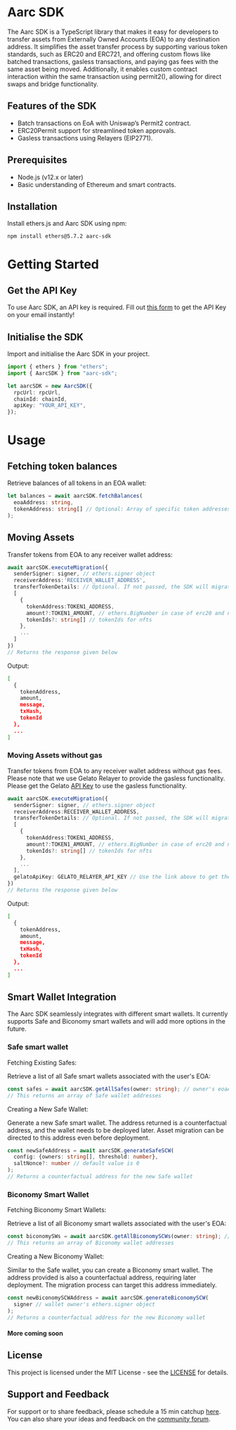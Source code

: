 # Aarc SDK

The Aarc SDK is a TypeScript library that makes it easy for developers to transfer assets from Externally Owned Accounts (EOA) to any destination address. It simplifies the asset transfer process by supporting various token standards, such as ERC20 and ERC721, and offering custom flows like batched transactions, gasless transactions, and paying gas fees with the same asset being moved. Additionally, it enables custom contract interaction within the same transaction using permit2(), allowing for direct swaps and bridge functionality.

## Features of the SDK

- Batch transactions on EoA with Uniswap’s Permit2 contract.
- ERC20Permit support for streamlined token approvals.
- Gasless transactions using Relayers (EIP2771).

## Prerequisites
- Node.js (v12.x or later)
- Basic understanding of Ethereum and smart contracts.

## Installation
Install ethers.js and Aarc SDK using npm:
```bash
npm install ethers@5.7.2 aarc-sdk
```

# Getting Started

## Get the API Key

To use Aarc SDK, an API key is required. Fill out [this form](https://rebrand.ly/aarc-api) to get the API Key on your email instantly!

## Initialise the SDK

Import and initialise the Aarc SDK in your project.

```typescript
import { ethers } from "ethers";
import { AarcSDK } from "aarc-sdk";

let aarcSDK = new AarcSDK({
  rpcUrl: rpcUrl,
  chainId: chainId,
  apiKey: "YOUR_API_KEY",
});
```

# Usage

## Fetching token balances

Retrieve balances of all tokens in an EOA wallet:

```typescript
let balances = await aarcSDK.fetchBalances(
  eoaAddress: string,
  tokenAddress: string[] // Optional: Array of specific token addresses
);
```

## Moving Assets

Transfer tokens from EOA to any receiver wallet address:

```typescript
await aarcSDK.executeMigration({
  senderSigner: signer, // ethers.signer object
  receiverAddress:'RECEIVER_WALLET_ADDRESS',
  transferTokenDetails: // Optional. If not passed, the SDK will migrate all the tokens of the wallet
  [   
    {
      tokenAddress:TOKEN1_ADDRESS,
      amount?:TOKEN1_AMOUNT, // ethers.BigNumber in case of erc20 and native token
      tokenIds?: string[] // tokenIds for nfts
    },
    ...
  ]
})
// Returns the response given below
```

Output:
```bash
[
  {
    tokenAddress,
    amount,
    message,
    txHash,
    tokenId
  },
  ...
]
```

### Moving Assets without gas

Transfer tokens from EOA to any receiver wallet address without gas fees. Please note that we use Gelato Relayer to provide the gasless functionality. Please get the Gelato [API Key](https://docs.gelato.network/developer-services/relay/payment-and-fees/1balance-and-relay) to use the gasless functionality.

```typescript
await aarcSDK.executeMigration({
  senderSigner: signer, // ethers.signer object
  receiverAddress:RECEIVER_WALLET_ADDRESS,
  transferTokenDetails: // Optional. If not passed, the SDK will migrate all the tokens of the wallet
  [   
    {
      tokenAddress:TOKEN1_ADDRESS,
      amount?:TOKEN1_AMOUNT, // ethers.BigNumber in case of erc20 and native token
      tokenIds?: string[] // tokenIds for nfts
    },
    ...
  ],
  gelatoApiKey: GELATO_RELAYER_API_KEY // Use the link above to get the gelato relayer key
})
// Returns the response given below
```

Output:
```bash
[
  {
    tokenAddress,
    amount,
    message,
    txHash,
    tokenId
  },
  ...
]
```

## Smart Wallet Integration
The Aarc SDK seamlessly integrates with different smart wallets. It currently supports Safe and Biconomy smart wallets and will add more options in the future.

### Safe smart wallet

Fetching Existing Safes:

Retrieve a list of all Safe smart wallets associated with the user's EOA:
```typescript
const safes = await aarcSDK.getAllSafes(owner: string); // owner's eoaAddress
// This returns an array of Safe wallet addresses
```

Creating a New Safe Wallet:

Generate a new Safe smart wallet. The address returned is a counterfactual address, and the wallet needs to be deployed later. Asset migration can be directed to this address even before deployment.
```typescript
const newSafeAddress = await aarcSDK.generateSafeSCW(
  config: {owners: string[], threshold: number},
  saltNonce?: number // default value is 0
);
// Returns a counterfactual address for the new Safe wallet
```

### Biconomy Smart Wallet

Fetching Biconomy Smart Wallets:

Retrieve a list of all Biconomy smart wallets associated with the user's EOA:
```typescript
const biconomySWs = await aarcSDK.getAllBiconomySCWs(owner: string); // owner's eoaAddress
// This returns an array of Biconomy wallet addresses
```

Creating a New Biconomy Wallet:

Similar to the Safe wallet, you can create a Biconomy smart wallet. The address provided is also a counterfactual address, requiring later deployment. The migration process can target this address immediately.
```typescript
const newBiconomySCWAddress = await aarcSDK.generateBiconomySCW(
  signer // wallet owner's ethers.signer object
);
// Returns a counterfactual address for the new Biconomy wallet
```

#### More coming soon

## License
This project is licensed under the MIT License - see the [LICENSE](./LICENSE.md) for details.

## Support and Feedback
For support or to share feedback, please schedule a 15 min catchup [here](https://calendly.com/arihant-aarc/15min). You can also share your ideas and feedback on the [community forum](https://aarc.featurebase.app/).
